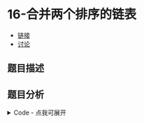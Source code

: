 # 16-合并两个排序的链表

- [链接](https://www.nowcoder.com/practice/d8b6b4358f774294a89de2a6ac4d9337)
- [讨论](https://www.nowcoder.com/questionTerminal/d8b6b4358f774294a89de2a6ac4d9337)

## 题目描述

## 题目分析

<details>
<summary>Code - 点我可展开</summary>

<<<@/books/code/jz/16.cpp

</details>

